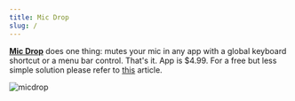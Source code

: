 ```yaml
---
title: Mic Drop
slug: /
---
```


[**Mic Drop**](https://getmicdrop.com) does one thing: mutes your mic in any app with a global keyboard shortcut or a menu bar control. That's it. App is $4.99. For a free but less simple solution please refer to [this](https://medium.com/macoclock/how-in-the-bleep-do-i-mute-my-mic-anywhere-on-macos-d2fa1185b13) article.

![micdrop](/micdrop.png)
